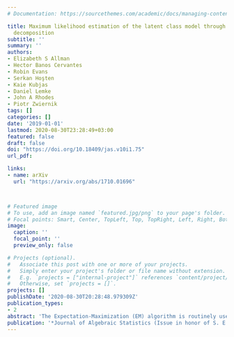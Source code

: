 ```yaml
---
# Documentation: https://sourcethemes.com/academic/docs/managing-content/

title: Maximum likelihood estimation of the latent class model through model boundary
  decomposition
subtitle: ''
summary: ''
authors:
- Elizabeth S Allman
- Hector Banos Cervantes
- Robin Evans
- Serkan Hoşten
- Kaie Kubjas
- Daniel Lemke
- John A Rhodes
- Piotr Zwiernik
tags: []
categories: []
date: '2019-01-01'
lastmod: 2020-08-30T23:28:49+03:00
featured: false
draft: false
doi: "https://doi.org/10.18409/jas.v10i1.75"
url_pdf: 

links:
- name: arXiv
  url: "https://arxiv.org/abs/1710.01696"



# Featured image
# To use, add an image named `featured.jpg/png` to your page's folder.
# Focal points: Smart, Center, TopLeft, Top, TopRight, Left, Right, BottomLeft, Bottom, BottomRight.
image:
  caption: ''
  focal_point: ''
  preview_only: false

# Projects (optional).
#   Associate this post with one or more of your projects.
#   Simply enter your project's folder or file name without extension.
#   E.g. `projects = ["internal-project"]` references `content/project/deep-learning/index.md`.
#   Otherwise, set `projects = []`.
projects: []
publishDate: '2020-08-30T20:28:48.979309Z'
publication_types:
- 2
abstract: 'The Expectation-Maximization (EM) algorithm is routinely used for maximum likelihood estimation in latent class analysis. However, the EM algorithm comes with no global guarantees of reaching the global optimum. We study the geometry of the latent class model in order to understand the behavior of the maximum likelihood estimator. In particular, we characterize the boundary stratification of the binary latent class model with a binary hidden variable. For small models, such as for three binary observed variables, we show that this stratification allows exact computation of the maximum likelihood estimator. In this case we use simulations to study the maximum likelihood estimation attraction basins of the various strata and performance of the EM algorithm. Our theoretical study is complemented with a careful analysis of the EM fixed point ideal which provides an alternative method of studying the boundary stratification and maximizing the likelihood function. In particular, we compute the minimal primes of this ideal in the case of a binary latent class model with a binary or ternary hidden random variable.'
publication: '*Journal of Algebraic Statistics (Issue in honor of S. E. Fienberg),* 10(1):51-84'
---
```


